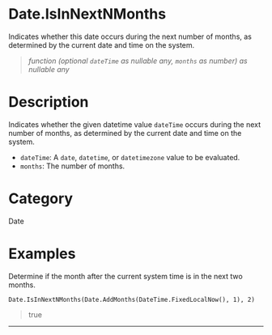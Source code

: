 # Date.IsInNextNMonths
Indicates whether this date occurs during the next number of months, as determined by the current date and time on the system.
> _function (optional <code>dateTime</code> as nullable any, <code>months</code> as number) as nullable any_

# Description 
Indicates whether the given datetime value <code>dateTime</code> occurs during the next number of months, as determined by the current date and time on the system.
      <ul>
      <li><code>dateTime</code>: A <code>date</code>, <code>datetime</code>, or <code>datetimezone</code> value to be evaluated.</li>
      <li><code>months</code>: The number of months.</li>
      </ul>
# Category 
Date
# Examples 
Determine if the month after the current system time is in the next two months.
```
Date.IsInNextNMonths(Date.AddMonths(DateTime.FixedLocalNow(), 1), 2)
```
> true
***
